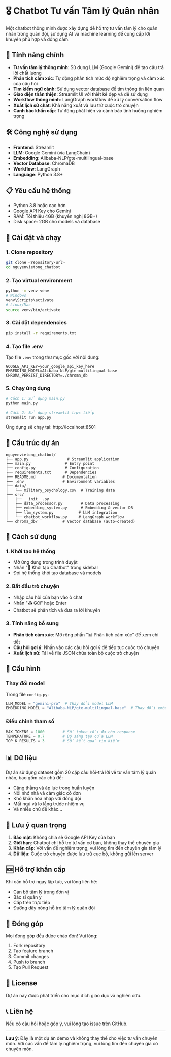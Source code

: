 # 🎖️ Chatbot Tư vấn Tâm lý Quân nhân

Một chatbot thông minh được xây dựng để hỗ trợ tư vấn tâm lý cho quân nhân trong quân đội, sử dụng AI và machine learning để cung cấp lời khuyên phù hợp và đồng cảm.

## 🌟 Tính năng chính

- **Tư vấn tâm lý thông minh**: Sử dụng LLM (Google Gemini) để tạo câu trả lời chất lượng
- **Phân tích cảm xúc**: Tự động phân tích mức độ nghiêm trọng và cảm xúc của câu hỏi
- **Tìm kiếm ngữ cảnh**: Sử dụng vector database để tìm thông tin liên quan
- **Giao diện thân thiện**: Streamlit UI với thiết kế đẹp và dễ sử dụng
- **Workflow thông minh**: LangGraph workflow để xử lý conversation flow
- **Xuất lịch sử chat**: Khả năng xuất và lưu trữ cuộc trò chuyện
- **Cảnh báo khẩn cấp**: Tự động phát hiện và cảnh báo tình huống nghiêm trọng

## 🛠️ Công nghệ sử dụng

- **Frontend**: Streamlit
- **LLM**: Google Gemini (via LangChain)
- **Embedding**: Alibaba-NLP/gte-multilingual-base
- **Vector Database**: ChromaDB
- **Workflow**: LangGraph
- **Language**: Python 3.8+

## 📋 Yêu cầu hệ thống

- Python 3.8 hoặc cao hơn
- Google API Key cho Gemini
- RAM: Tối thiểu 4GB (khuyến nghị 8GB+)
- Disk space: 2GB cho models và database

## 🚀 Cài đặt và chạy

### 1. Clone repository
```bash
git clone <repository-url>
cd nguyenvietong_chatbot
```

### 2. Tạo virtual environment
```bash
python -m venv venv
# Windows
venv\Scripts\activate
# Linux/Mac
source venv/bin/activate
```

### 3. Cài đặt dependencies
```bash
pip install -r requirements.txt
```

### 4. Tạo file .env
Tạo file `.env` trong thư mục gốc với nội dung:
```env
GOOGLE_API_KEY=your_google_api_key_here
EMBEDDING_MODEL=Alibaba-NLP/gte-multilingual-base
CHROMA_PERSIST_DIRECTORY=./chroma_db
```

### 5. Chạy ứng dụng
```bash
# Cách 1: Sử dụng main.py
python main.py

# Cách 2: Sử dụng streamlit trực tiếp
streamlit run app.py
```

Ứng dụng sẽ chạy tại: http://localhost:8501

## 📁 Cấu trúc dự án

```
nguyenvietong_chatbot/
├── app.py                 # Streamlit application
├── main.py               # Entry point
├── config.py             # Configuration
├── requirements.txt      # Dependencies
├── README.md            # Documentation
├── .env                 # Environment variables
├── data/
│   └── military_psychology.csv  # Training data
├── src/
│   ├── __init__.py
│   ├── data_processor.py        # Data processing
│   ├── embedding_system.py      # Embedding & vector DB
│   ├── llm_system.py           # LLM integration
│   └── chatbot_workflow.py     # LangGraph workflow
└── chroma_db/           # Vector database (auto-created)
```

## 🎯 Cách sử dụng

### 1. Khởi tạo hệ thống
- Mở ứng dụng trong trình duyệt
- Nhấn "🚀 Khởi tạo Chatbot" trong sidebar
- Đợi hệ thống khởi tạo database và models

### 2. Bắt đầu trò chuyện
- Nhập câu hỏi của bạn vào ô chat
- Nhấn "📤 Gửi" hoặc Enter
- Chatbot sẽ phân tích và đưa ra lời khuyên

### 3. Tính năng bổ sung
- **Phân tích cảm xúc**: Mở rộng phần "📊 Phân tích cảm xúc" để xem chi tiết
- **Câu hỏi gợi ý**: Nhấn vào các câu hỏi gợi ý để tiếp tục cuộc trò chuyện
- **Xuất lịch sử**: Tải về file JSON chứa toàn bộ cuộc trò chuyện

## 🔧 Cấu hình

### Thay đổi model
Trong file `config.py`:
```python
LLM_MODEL = "gemini-pro"  # Thay đổi model LLM
EMBEDDING_MODEL = "Alibaba-NLP/gte-multilingual-base"  # Thay đổi embedding model
```

### Điều chỉnh tham số
```python
MAX_TOKENS = 1000        # Số token tối đa cho response
TEMPERATURE = 0.7        # Độ sáng tạo của LLM
TOP_K_RESULTS = 3        # Số kết quả tìm kiếm
```

## 📊 Dữ liệu

Dự án sử dụng dataset gồm 20 cặp câu hỏi-trả lời về tư vấn tâm lý quân nhân, bao gồm các chủ đề:
- Căng thẳng và áp lực trong huấn luyện
- Nỗi nhớ nhà và cảm giác cô đơn
- Khó khăn hòa nhập với đồng đội
- Mất ngủ và lo lắng trước nhiệm vụ
- Và nhiều chủ đề khác...

## 🚨 Lưu ý quan trọng

1. **Bảo mật**: Không chia sẻ Google API Key của bạn
2. **Giới hạn**: Chatbot chỉ hỗ trợ tư vấn cơ bản, không thay thế chuyên gia
3. **Khẩn cấp**: Với vấn đề nghiêm trọng, vui lòng tìm đến chuyên gia tâm lý
4. **Dữ liệu**: Cuộc trò chuyện được lưu trữ cục bộ, không gửi lên server

## 🆘 Hỗ trợ khẩn cấp

Khi cần hỗ trợ ngay lập tức, vui lòng liên hệ:
- Cán bộ tâm lý trong đơn vị
- Bác sĩ quân y
- Cấp trên trực tiếp
- Đường dây nóng hỗ trợ tâm lý quân đội

## 🤝 Đóng góp

Mọi đóng góp đều được chào đón! Vui lòng:
1. Fork repository
2. Tạo feature branch
3. Commit changes
4. Push to branch
5. Tạo Pull Request

## 📄 License

Dự án này được phát triển cho mục đích giáo dục và nghiên cứu.

## 📞 Liên hệ

Nếu có câu hỏi hoặc góp ý, vui lòng tạo issue trên GitHub.

---

**Lưu ý**: Đây là một dự án demo và không thay thế cho việc tư vấn chuyên môn. Với các vấn đề tâm lý nghiêm trọng, vui lòng tìm đến chuyên gia có chuyên môn.